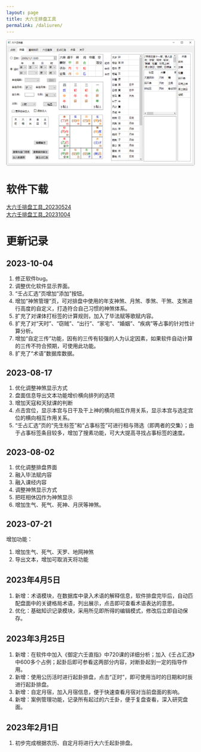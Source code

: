 ```yaml
---
layout: page
title: 大六壬排盘工具
permalink: /daliuren/
---
```


![大六壬排盘工具](/images/dlr/dlr_2.png)

# 软件下载

[大六壬排盘工具_20230524](/downloads/大六壬20230524.zip)  
[大六壬排盘工具_20231004](/downloads/大六壬20231004.zip)

# 更新记录

## 2023-10-04
1. 修正软件bug。  
2. 调整优化软件显示界面。  
3. “壬占汇选”页增加“添加”按钮。  
4. 增加“神煞管理”页，可对排盘中使用的年支神煞、月煞、季煞、干煞、支煞进行高度的自定义，打造符合自己习惯的神煞体系。  
5. 扩充了对课体打标签的计算规则，加入了毕法赋等歌赋内容。  
6. 扩充了对“天时”、“窃贼”、“出行”、“家宅”、“婚姻”、“疾病”等占事的针对性计算分析。  
7. 增加“自定三传”功能，因有的三传有较强的人为认定因素，如果软件自动计算的三传不符合预期，可使用此功能。  
8. 扩充了“术语”数据库数据。  

## 2023-08-17
1. 优化调整神煞显示方式  
2. 盘面信息导出文本功能增价横向排列的选项  
3. 增加天寇和天狱课的判断  
4. 点击宫位，显示本宫与日干及干上神的横向相互作用关系，显示本宫与选定宫位的横向相互作用关系。  
5. “壬占汇选”页的“先生标签”和“占事标签”可进行相与筛选（即两者的交集）；由于占事标签条目较多，增加了搜素功能，可大大提高寻找占事标签的速度。  

## 2023-08-02
1. 优化调整排盘界面  
2. 融入毕法赋内容  
3. 融入课经内容  
4. 调整神煞显示方式  
5. 把旺相休囚作为神煞显示  
6. 增加生气、死气、死神、月厌等神煞。  

## 2023-07-21
增加功能：
1. 增加生气、死气、天罗、地网神煞  
2. 导出文本，增加可取消天将功能  

## 2023年4月5日

1. 新增：术语模块，在数据库中录入术语的解释信息，软件排盘完毕后，自动匹配盘面中的关键格局术语，列出展示，点击即可查看术语表达的意思。
2. 优化：基础知识记录模块，采用所见即所得的编辑模式，修改后立即自动保存。

## 2023年3月25日

1. 新增：在软件中加入《御定六壬直指》中720课的详细分析；加入《壬占汇选》中600多个占例；起卦后即可参看这两部分内容，对断卦起到一定的指导作用。
2. 新增：使用公历活时进行起卦排盘，点击“正时”，即可使用当时的日期和时辰进行起卦排盘。
3. 新增：自定月宿，加入月宿信息，便于快速查看月宿对当前盘面的影响。
4. 新增：案例管理功能，记录所有起过的六壬卦，便于复盘查看，深入研究盘面。

## 2023年2月1日

1. 初步完成根据农历、自定月将进行大六壬起卦排盘。